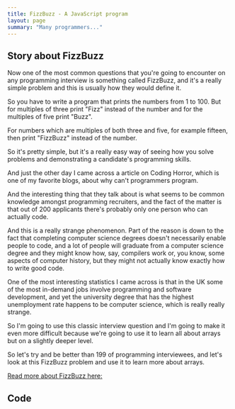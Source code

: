 ```yaml
---
title: FizzBuzz - A JavaScript program
layout: page
summary: "Many programmers..."
---
```


## Story about FizzBuzz

Now one of the most common questions that you're going to encounter on any programming interview is something called FizzBuzz, and it's a really simple problem and this is usually how they would define it.

So you have to write a program that prints the numbers from 1 to 100. But for multiples of three print "Fizz" instead of the number and for the multiples of five print "Buzz".

For numbers which are multiples of both three and five, for example fifteen, then print "FizzBuzz" instead of the number.

So it's pretty simple, but it's a really easy way of seeing how you solve problems and demonstrating a candidate's programming skills.

And just the other day I came across a article on Coding Horror, which is one of my favorite blogs, about why can't programmers program.

And the interesting thing that they talk about is what seems to be common knowledge amongst programming recruiters, and the fact of the matter is that out of 200 applicants there's probably only one person who can actually code.

And this is a really strange phenomenon. Part of the reason is down to the fact that completing computer science degrees doesn't necessarily enable people to code, and a lot of people will graduate from a computer science degree and they might know how, say, compilers work or, you know, some aspects of computer history, but they might not actually know exactly how to write good code.

One of the most interesting statistics I came across is that in the UK some of the most in-demand jobs involve programming and software development, and yet the university degree that has the highest unemployment rate happens to be computer science, which is really really strange.

So I'm going to use this classic interview question and I'm going to make it even more difficult because we're going to use it to learn all about arrays but on a slightly deeper level.

So let's try and be better than 199 of programming interviewees, and let's look at this FizzBuzz problem and use it to learn more about arrays.

[Read more about FizzBuzz here:](https://blog.codinghorror.com/fizzbuzz-the-programmers-stairway-to-heaven/)



## Code

```


```
